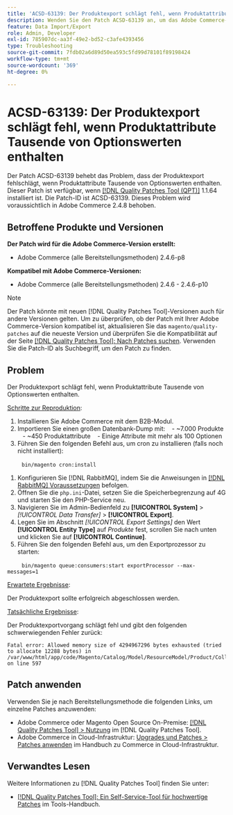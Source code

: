 ```yaml
---
title: 'ACSD-63139: Der Produktexport schlägt fehl, wenn Produktattribute Tausende von Optionswerten enthalten'
description: Wenden Sie den Patch ACSD-63139 an, um das Adobe Commerce-Problem zu beheben, bei dem der Produktexport fehlschlägt, wenn Produktattribute Tausende von Optionswerten enthalten.
feature: Data Import/Export
role: Admin, Developer
exl-id: 785907dc-aa3f-49e2-bd52-c3afe4393456
type: Troubleshooting
source-git-commit: 7fdb02a6d89d50ea593c5fd99d78101f89198424
workflow-type: tm+mt
source-wordcount: '369'
ht-degree: 0%

---
```


# ACSD-63139: Der Produktexport schlägt fehl, wenn Produktattribute Tausende von Optionswerten enthalten

Der Patch ACSD-63139 behebt das Problem, dass der Produktexport fehlschlägt, wenn Produktattribute Tausende von Optionswerten enthalten. Dieser Patch ist verfügbar, wenn [[!DNL Quality Patches Tool (QPT)]](/help/tools/quality-patches-tool/quality-patches-tool-to-self-serve-quality-patches.md) 1.1.64 installiert ist. Die Patch-ID ist ACSD-63139. Dieses Problem wird voraussichtlich in Adobe Commerce 2.4.8 behoben.

## Betroffene Produkte und Versionen

**Der Patch wird für die Adobe Commerce-Version erstellt:**

* Adobe Commerce (alle Bereitstellungsmethoden) 2.4.6-p8

**Kompatibel mit Adobe Commerce-Versionen:**

* Adobe Commerce (alle Bereitstellungsmethoden) 2.4.6 - 2.4.6-p10

>[!NOTE]
>
>Der Patch könnte mit neuen [!DNL Quality Patches Tool]-Versionen auch für andere Versionen gelten. Um zu überprüfen, ob der Patch mit Ihrer Adobe Commerce-Version kompatibel ist, aktualisieren Sie das `magento/quality-patches` auf die neueste Version und überprüfen Sie die Kompatibilität auf der Seite [[!DNL Quality Patches Tool]: Nach Patches suchen](https://experienceleague.adobe.com/tools/commerce-quality-patches/index.html). Verwenden Sie die Patch-ID als Suchbegriff, um den Patch zu finden.

## Problem

Der Produktexport schlägt fehl, wenn Produktattribute Tausende von Optionswerten enthalten.

<u>Schritte zur Reproduktion</u>:

1. Installieren Sie Adobe Commerce mit dem B2B-Modul.
1. Importieren Sie einen großen Datenbank-Dump mit:
   - ~7.000 Produkte
   - ~450 Produktattribute
   - Einige Attribute mit mehr als 100 Optionen
1. Führen Sie den folgenden Befehl aus, um cron zu installieren (falls noch nicht installiert):

   ```
   bin/magento cron:install
   ```

1. Konfigurieren Sie [!DNL RabbitMQ], indem Sie die Anweisungen in [[!DNL RabbitMQ] Voraussetzungen](https://experienceleague.adobe.com/en/docs/commerce-operations/installation-guide/prerequisites/rabbitmq) befolgen.
1. Öffnen Sie die `php.ini`-Datei, setzen Sie die Speicherbegrenzung auf 4G und starten Sie den PHP-Service neu.
1. Navigieren Sie im Admin-Bedienfeld zu **[!UICONTROL System]** > *[!UICONTROL Data Transfer]* > **[!UICONTROL Export]**.
1. Legen Sie im Abschnitt *[!UICONTROL Export Settings]* den Wert **[!UICONTROL Entity Type]** auf *Produkte* fest, scrollen Sie nach unten und klicken Sie auf **[!UICONTROL Continue]**.
1. Führen Sie den folgenden Befehl aus, um den Exportprozessor zu starten:

   ```
   bin/magento queue:consumers:start exportProcessor --max-messages=1
   ```

<u>Erwartete Ergebnisse</u>:

Der Produktexport sollte erfolgreich abgeschlossen werden.

<u>Tatsächliche Ergebnisse</u>:

Der Produktexportvorgang schlägt fehl und gibt den folgenden schwerwiegenden Fehler zurück:

```
Fatal error: Allowed memory size of 4294967296 bytes exhausted (tried to allocate 12288 bytes) in /var/www/html/app/code/Magento/Catalog/Model/ResourceModel/Product/Collection.php on line 597
```

## Patch anwenden

Verwenden Sie je nach Bereitstellungsmethode die folgenden Links, um einzelne Patches anzuwenden:

* Adobe Commerce oder Magento Open Source On-Premise: [[!DNL Quality Patches Tool] > Nutzung](/help/tools/quality-patches-tool/usage.md) im [!DNL Quality Patches Tool].
* Adobe Commerce in Cloud-Infrastruktur: [Upgrades und Patches > Patches anwenden](https://experienceleague.adobe.com/docs/commerce-cloud-service/user-guide/develop/upgrade/apply-patches.html) im Handbuch zu Commerce in Cloud-Infrastruktur.

## Verwandtes Lesen

Weitere Informationen zu [!DNL Quality Patches Tool] finden Sie unter:

* [[!DNL Quality Patches Tool]: Ein Self-Service-Tool für hochwertige Patches](/help/tools/quality-patches-tool/quality-patches-tool-to-self-serve-quality-patches.md) im Tools-Handbuch.
